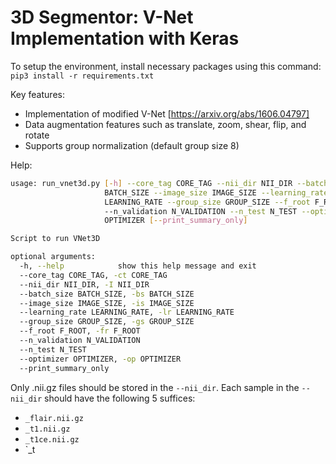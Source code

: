 # 3D Segmentor: V-Net Implementation with Keras

To setup the environment, install necessary packages using this command:
```pip3 install -r requirements.txt```

Key features:
- Implementation of modified V-Net [https://arxiv.org/abs/1606.04797]
- Data augmentation features such as translate, zoom, shear, flip, and rotate
- Supports group normalization (default group size 8)

Help:
```bash
usage: run_vnet3d.py [-h] --core_tag CORE_TAG --nii_dir NII_DIR --batch_size
                     BATCH_SIZE --image_size IMAGE_SIZE --learning_rate
                     LEARNING_RATE --group_size GROUP_SIZE --f_root F_ROOT
                     --n_validation N_VALIDATION --n_test N_TEST --optimizer
                     OPTIMIZER [--print_summary_only]

Script to run VNet3D

optional arguments:
  -h, --help            show this help message and exit
  --core_tag CORE_TAG, -ct CORE_TAG
  --nii_dir NII_DIR, -I NII_DIR
  --batch_size BATCH_SIZE, -bs BATCH_SIZE
  --image_size IMAGE_SIZE, -is IMAGE_SIZE
  --learning_rate LEARNING_RATE, -lr LEARNING_RATE
  --group_size GROUP_SIZE, -gs GROUP_SIZE
  --f_root F_ROOT, -fr F_ROOT
  --n_validation N_VALIDATION
  --n_test N_TEST
  --optimizer OPTIMIZER, -op OPTIMIZER
  --print_summary_only
```
Only .nii.gz files should be stored in the `--nii_dir`. Each sample in the `--nii_dir` should have the following 5 suffices:
- `_flair.nii.gz` 
- `_t1.nii.gz`
- `_t1ce.nii.gz`
- `_t